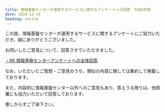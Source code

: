 ```yaml
---
title: 情報基盤センターが運用するサービスに関するアンケートへの回答　令和6年度
date: 2024-12-24
heading: notice
---
```


この度、情報基盤センターが運用するサービスに関するアンケートにご協力いただき、誠にありがとうございました。

お伺いしたご意見について、回答させていただきました。

[・R6 情報基盤センターアンケートへの全体回答](./R6.AnsweringtheQuestionnaire_to_CITS.pdf)

なお，いただいたご質問・ご意見のうち，類似の内容に関しては集約して掲載しております。

また、内容的に情報基盤センター以外へのご意見もあり、答えうる限りは、他部署にも協力いただいて回答しております。 

悪しからずご了承下さい。